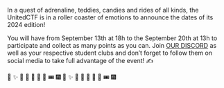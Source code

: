 In a quest of adrenaline, teddies, candies and rides of all kinds, the UnitedCTF is in a roller coaster of emotions to announce the dates of its 2024 edition!

You will have from September 13th at 18h to the September 20th at 13h to participate and collect as many points as you can.
Join [OUR DISCORD](https://discord.gg/bsSQ9m2R7R) as well as your respective student clubs and don’t forget to follow them on social media to take full advantage of the event! ✍️

🎉 ✨ 🎢 🎡 🍿 🎈 🎪 🎟️ 🎆 🎉 ✨ 🎢 🎡 🍿 🎈 🎪 🎟️ 🎆 
